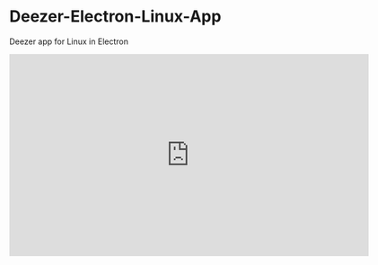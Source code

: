 # Deezer-Electron-Linux-App
Deezer app for Linux in Electron
<iframe frameBorder='0' width='640' height='360' webkitallowfullscreen mozallowfullscreen allowfullscreen src="https://www.awesomescreenshot.com/embed?id=7810352&shareKey="></iframe>
